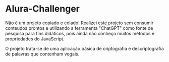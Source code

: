 # Alura-Challenger
Não é um projeto copiado e colado! Realizei este projeto sem consumir conteudos prontos e utilizando a ferramenta "ChatGPT" como fonte de pesquisa para fins didáticos, pois ainda não conheço muitos métodos e propriedades do JavaScript.

O projeto trata-se de uma aplicação básica de criptografia e descriptografia de palavras que contenham vogais.

